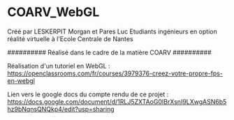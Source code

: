 # COARV_WebGL
Créé par LESKERPIT Morgan et Pares Luc
Etudiants ingénieurs en option réalité virtuelle à l'Ecole Centrale de Nantes


########## Réalisé dans le cadre de la matière COARV ##########


Réalisation d'un tutoriel en WebGL :
https://openclassrooms.com/fr/courses/3979376-creez-votre-propre-fps-en-webgl

Lien vers le google docs du compte rendu de ce projet :
https://docs.google.com/document/d/1RLJ5ZXTAoG0IBrXsnI9LXwgASN6b5hz9bNqnsQNQkp4/edit?usp=sharing
